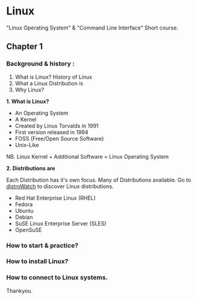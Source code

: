 # Linux 
"Linux Operating System" & "Command Line Interface" Short course.

## Chapter 1 
### Background & history : 
1. What is Linux? History of Linux
2. What a Linux Distribution is 
4. Why Linux?

<strong>1. What is Linux?</strong>
- An Operating System 
- A Kernel
- Created by Linus Torvalds in 1991
- First version released in 1994
- FOSS (Free/Open Source Software)
- Unix-Like

NB. Linux Kernel + Additional Software = Linux Operating System 

<strong>2. Distributions are</strong>

Each Distribution has it's own focus. Many of Distributions available. Go to [distroWatch](http://distroWatch.com) to discover Linux distributions.
- Red Hat Enterprise Linux (RHEL)
- Fedora
- Ubuntu
- Debian
- SuSE Linux Enterprise Server (SLES)
- OpenSuSE

### How to start & practice?
### How to install Linux?
### How to connect to Linux systems.

Thankyou.